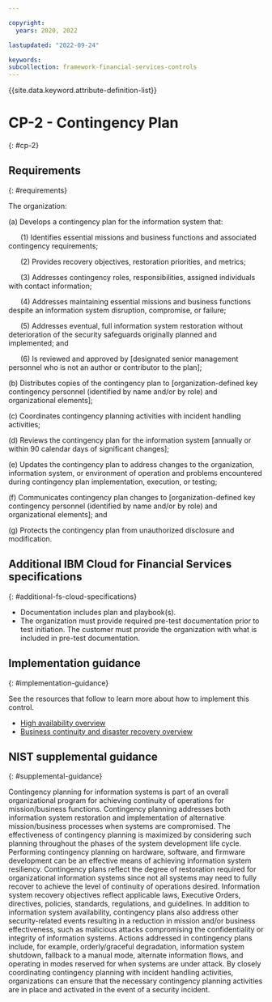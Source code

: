 ```yaml
---

copyright:
  years: 2020, 2022

lastupdated: "2022-09-24"

keywords: 
subcollection: framework-financial-services-controls
---
```


{{site.data.keyword.attribute-definition-list}}

# CP-2 - Contingency Plan
{: #cp-2}

## Requirements
{: #requirements}

The organization:

(a) Develops a contingency plan for the information system that:

&nbsp;&nbsp;&nbsp;&nbsp;&nbsp;&nbsp;(1) Identifies essential missions and business functions and associated contingency requirements;

&nbsp;&nbsp;&nbsp;&nbsp;&nbsp;&nbsp;(2) Provides recovery objectives, restoration priorities, and metrics;

&nbsp;&nbsp;&nbsp;&nbsp;&nbsp;&nbsp;(3) Addresses contingency roles, responsibilities, assigned individuals with contact information;

&nbsp;&nbsp;&nbsp;&nbsp;&nbsp;&nbsp;(4) Addresses maintaining essential missions and business functions despite an information system disruption, compromise, or failure;

&nbsp;&nbsp;&nbsp;&nbsp;&nbsp;&nbsp;(5) Addresses eventual, full information system restoration without deterioration of the security safeguards originally planned and implemented; and

&nbsp;&nbsp;&nbsp;&nbsp;&nbsp;&nbsp;(6) Is reviewed and approved by [designated senior management personnel who is not an author or contributor to the plan];

(b) Distributes copies of the contingency plan to [organization-defined key contingency personnel (identified by name and/or by role) and organizational elements];

(c) Coordinates contingency planning activities with incident handling activities;

(d) Reviews the contingency plan for the information system [annually or within 90 calendar days of significant changes];

(e) Updates the contingency plan to address changes to the organization, information system, or environment of operation and problems encountered during contingency plan implementation, execution, or testing;

(f) Communicates contingency plan changes to [organization-defined key contingency personnel (identified by name and/or by role) and organizational elements]; and

(g) Protects the contingency plan from unauthorized disclosure and modification.

## Additional IBM Cloud for Financial Services specifications
{: #additional-fs-cloud-specifications}

- Documentation includes plan and playbook(s).
- The organization must provide required pre-test documentation prior to test initiation. The customer must provide the organization with what is included in pre-test documentation.

## Implementation guidance
{: #implementation-guidance}

See the resources that follow to learn more about how to implement this control.

- [High availability overview](/docs/framework-financial-services?topic=framework-financial-services-shared-high-availability)
- [Business continuity and disaster recovery overview](/docs/framework-financial-services?topic=framework-financial-services-shared-bcdr)

## NIST supplemental guidance
{: #supplemental-guidance}

Contingency planning for information systems is part of an overall organizational program for achieving continuity of operations for mission/business functions. Contingency planning addresses both information system restoration and implementation of alternative mission/business processes when systems are compromised. The effectiveness of contingency planning is maximized by considering such planning throughout the phases of the system development life cycle. Performing contingency planning on hardware, software, and firmware development can be an effective means of achieving information system resiliency. Contingency plans reflect the degree of restoration required for organizational information systems since not all systems may need to fully recover to achieve the level of continuity of operations desired. Information system recovery objectives reflect applicable laws, Executive Orders, directives, policies, standards, regulations, and guidelines. In addition to information system availability, contingency plans also address other security-related events resulting in a reduction in mission and/or business effectiveness, such as malicious attacks compromising the confidentiality or integrity of information systems. Actions addressed in contingency plans include, for example, orderly/graceful degradation, information system shutdown, fallback to a manual mode, alternate information flows, and operating in modes reserved for when systems are under attack. By closely coordinating contingency planning with incident handling activities, organizations can ensure that the necessary contingency planning activities are in place and activated in the event of a security incident.

